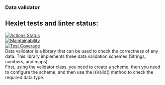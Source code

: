 ### Data validator  
## Hexlet tests and linter status:
[![Actions Status](https://github.com/benzovvozh/java-project-78/actions/workflows/hexlet-check.yml/badge.svg)](https://github.com/benzovvozh/java-project-78/actions)  
[![Maintainability](https://api.codeclimate.com/v1/badges/28f470e579482d61e17c/maintainability)](https://codeclimate.com/github/benzovvozh/java-project-78/maintainability)  
[![Test Coverage](https://api.codeclimate.com/v1/badges/28f470e579482d61e17c/test_coverage)](https://codeclimate.com/github/benzovvozh/java-project-78/test_coverage)  
Data validator is a library that can be used to check the correctness of any data. This library implements three data validation schemes (Strings, numbers, and maps).  
First, using the validator class, you need to create a scheme, then you need to configure the scheme, and then use the isValid() method to check the required data type.